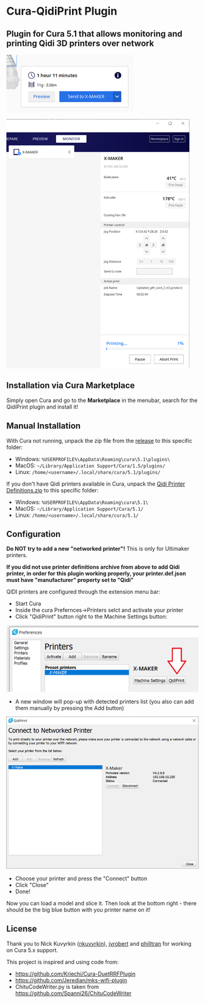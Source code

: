 # Cura-QidiPrint Plugin

## Plugin for Cura 5.1 that allows monitoring and printing Qidi 3D printers over network 

![Screenshot of the print button](./screenshots/print-button.png)

![Screenshot of the monitor stage](./screenshots/monitor.png)

## Installation via Cura Marketplace

Simply open Cura and go to the **Marketplace** in the menubar, search for the QidiPrint plugin and install it!

## Manual Installation

With Cura not running, unpack the zip file from the
[release](https://github.com/alkaes/QidiPrint/releases/latest) to this
specific folder:

  * Windows: `%USERPROFILE%\AppData\Roaming\cura\5.1\plugins\`
  * MacOS: `~/Library/Application Support/Cura/1.5/plugins/`
  * Linux: `/home/<username>/.local/share/cura/5.1/plugins/`

If you don't have Qidi printers available in Cura, unpack the [Qidi Printer Definitions.zip](https://github.com/alkaes/Qidi-Printer-Definitions/releases/download/1.0/Qidi-Printer-Definitions.v1.0.zip) to this specific folder:
  * Windows: `%USERPROFILE%\AppData\Roaming\cura\5.1\`
  * MacOS: `~/Library/Application Support/Cura/5.1/`
  * Linux: `/home/<username>/.local/share/cura/5.1/`

## Configuration

**Do NOT try to add a new "networked printer"!** This is only for Ultimaker printers.

**If you did not use printer definitions archive from above to add Qidi printer, in order for this plugin working properly, your printer.def.json must have "manufacturer" property set to "Qidi"**

QIDI printers are configured through the extension menu bar:

* Start Cura
* Inside the cura Prefernces->Printers selct and activate your printer
* Click "QidiPrint" button right to the Machine Settings button:

![Screenshot of the menu bar entry](./screenshots/menu-bar.png)

* A new window will pop-up with detected printers list (you also can add them manually by pressing the Add button)

![Screenshot of the discovery dialog](./screenshots/discovery-window.png)

* Choose your printer and press the "Connect" button
* Click "Close"
* Done!

Now you can load a model and slice it. Then look at the bottom right - there
should be the big blue button with you printer name on it!

## License

Thank you to Nick Kuvyrkin ([nkuvyrkin](https://github.com/nkuvyrkin)), [jvrobert](https://github.com/jvrobert) and [philltran](https://github.com/philltran) for working on Cura 5.x support.

This project is inspired and using code from:
* https://github.com/Kriechi/Cura-DuetRRFPlugin
* https://github.com/Jeredian/mks-wifi-plugin
* ChituCodeWriter.py is taken from https://github.com/Spanni26/ChituCodeWriter
